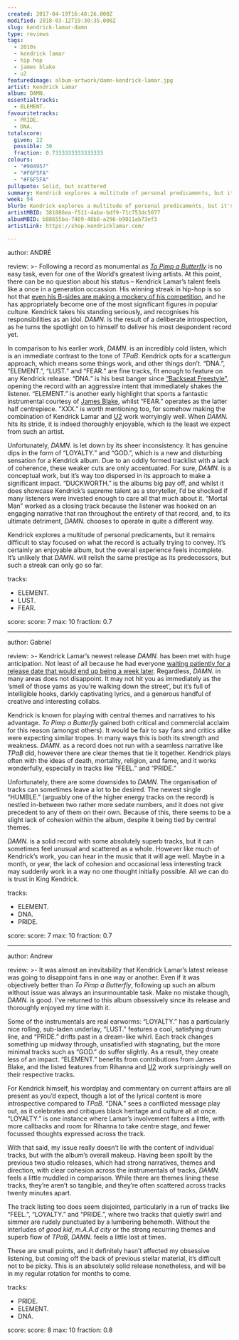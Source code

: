 ```yaml
---
created: 2017-04-19T16:48:26.000Z
modified: 2018-03-12T19:30:35.000Z
slug: kendrick-lamar-damn
type: reviews
tags:
  - 2010s
  - kendrick lamar
  - hip hop
  - james blake
  - u2
featuredimage: album-artwork/damn-kendrick-lamar.jpg
artist: Kendrick Lamar
album: DAMN.
essentialtracks:
  - ELEMENT.
favouritetracks:
  - PRIDE.
  - DNA.
totalscore:
  given: 22
  possible: 30
  fraction: 0.7333333333333333
colours:
  - "#904957"
  - "#F6F5FA"
  - "#F6F5FA"
pullquote: Solid, but scattered
summary: Kendrick explores a multitude of personal predicaments, but it remains difficult to stay focused on what the record is actually trying to convey. It’s certainly an enjoyable album, but the overall experience feels incomplete.
week: 94
blurb: Kendrick explores a multitude of personal predicaments, but it's difficult to stay focused on what the record is actually trying to convey. It feels incomplete.
artistMBID: 381086ea-f511-4aba-bdf9-71c753dc5077
albumMBID: b88655ba-7469-48b8-a296-b9011ab73ef3
artistLink: https://shop.kendricklamar.com/

---
```


author: ANDRÉ

review: >-
  Following a record as monumental as [*To Pimp a Butterfly*](/reviews/kendrick-lamar-to-pimp-a-butterfly/) is no easy task, even for one of the World’s greatest living artists. At this point, there can be no question about his status – Kendrick Lamar’s talent feels like a once in a generation occassion. His winning streak in hip-hop is so hot that [even his B-sides are making a mockery of his competition](/reviews/untitled-unmastered/), and he has appropriately become one of the most significant figures in popular culture. Kendrick takes his standing seriously, and recognises his responsibilities as an idol. *DAMN.* is the result of a deliberate introspection, as he turns the spotlight on to himself to deliver his most despondent record yet.

  In comparison to his earlier work, *DAMN.* is an incredibly cold listen, which is an immediate contrast to the tone of *TPaB*. Kendrick opts for a scattergun approach, which means some things work, and other things don’t. “DNA.”, “ELEMENT.”, “LUST.” and “FEAR.” are fine tracks, fit enough to feature on any Kendrick release. “DNA.” is his best banger since [“Backseat Freestyle”](https://www.youtube.com/watch?v=EZW7et3tPuQ), opening the record with an aggressive intent that immediately shakes the listener. “ELEMENT.” is another early highlight that sports a fantastic instrumental courtesy of [James Blake](/reviews/james-blake-the-colour-in-anything/), whilst “FEAR.” operates as the latter half centrepiece. “XXX.” is worth mentioning too, for somehow making the combination of Kendrick Lamar and [U2](/reviews/u2-the-joshua-tree/) work worryingly well. When *DAMN.* hits its stride, it is indeed thoroughly enjoyable, which is the least we expect from such an artist.

  Unfortunately, *DAMN.* is let down by its sheer inconsistency. It has genuine dips in the form of “LOYALTY.” and “GOD.”, which is a new and disturbing sensation for a Kendrick album. Due to an oddly formed tracklist with a lack of coherence, these weaker cuts are only accentuated. For sure, *DAMN.* is a conceptual work, but it’s way too dispersed in its approach to make a significant impact. “DUCKWORTH.” is the albums big pay off, and whilst it does showcase Kendrick’s supreme talent as a storyteller, I’d be shocked if many listeners were invested enough to care all that much about it. “Mortal Man” worked as a closing track because the listener was hooked on an engaging narrative that ran throughout the entirety of that record, and, to its ultimate detriment, *DAMN.* chooses to operate in quite a different way. 
  
  Kendrick explores a multitude of personal predicaments, but it remains difficult to stay focused on what the record is actually trying to convey. It’s certainly an enjoyable album, but the overall experience feels incomplete. It’s unlikely that *DAMN.* will relish the same prestige as its predecessors, but such a streak can only go so far.

tracks:
  - ELEMENT.
  - ­LUST.
  - ­FEAR.

score:
  score: 7
  max: 10
  fraction: 0.7

---
author: Gabriel

review: >-
  Kendrick Lamar’s newest release *DAMN.* has been met with huge anticipation. Not least of all because he had everyone [waiting patiently for a release date that would end up being a week later](https://www.youtube.com/watch?v=lbYIUnV8u7E). Regardless, *DAMN.* in many areas does not disappoint. It may not hit you as immediately as the ‘smell of those yams as you’re walking down the street’, but it’s full of intelligible hooks, darkly captivating lyrics, and a generous handful of creative and interesting collabs. 
  
  Kendrick is known for playing with central themes and narratives to his advantage. *To Pimp a Butterfly* gained both critical and commercial acclaim for this reason (amongst others). It would be fair to say fans and critics alike were expecting similar tropes. In many ways this is both its strength and weakness. *DAMN.* as a record does not run with a seamless narrative like *TPaB* did, however there are clear themes that tie it together. Kendrick plays often with the ideas of death, mortality, religion, and fame, and it works wonderfully, especially in tracks like “FEEL.” and “PRIDE.” 
  
  Unfortunately, there are some downsides to *DAMN.* The organisation of tracks can sometimes leave a lot to be desired. The newest single “HUMBLE.” (arguably one of the higher energy tracks on the record) is nestled in-between two rather more sedate numbers, and it does not give precedent to any of them on their own. Because of this, there seems to be a slight lack of cohesion within the album, despite it being tied by central themes. 
  
  *DAMN.* is a solid record with some absolutely superb tracks, but it can sometimes feel unusual and scattered as a whole. However like much of Kendrick’s work, you can hear in the music that it will age well. Maybe in a month, or year, the lack of cohesion and occasional less interesting track may suddenly work in a way no one thought initially possible. All we can do is trust in King Kendrick.

tracks:
  - ELEMENT.
  - ­DNA.
  - ­PRIDE.

score:
  score: 7
  max: 10
  fraction: 0.7

---
author: Andrew

review: >-
  It was almost an inevitability that Kendrick Lamar’s latest release was going to disappoint fans in one way or another. Even if it was objectively better than *To Pimp a Butterfly*, following up such an album without issue was always an insurmountable task. Make no mistake though, *DAMN.* is good. I’ve returned to this album obsessively since its release and thoroughly enjoyed my time with it. 
  
  Some of the instrumentals are real earworms: “LOYALTY.” has a particularly nice rolling, sub-laden underlay, “LUST.” features a cool, satisfying drum line, and “PRIDE.” drifts past in a dream-like whirl. Each track changes something up midway through, unsatisfied with stagnating, but the more minimal tracks such as “GOD.” do suffer slightly. As a result, they create less of an impact. “ELEMENT.” benefits from contributions from James Blake, and the listed features from Rihanna and [U2](/reviews/u2-the-joshua-tree/) work surprisingly well on their respective tracks. 
  
  For Kendrick himself, his wordplay and commentary on current affairs are all present as you’d expect, though a lot of the lyrical content is more introspective compared to *TPaB*. “DNA.” sees a conflicted message play out, as it celebrates and critiques black heritage and culture all at once. “LOYALTY.” is one instance where Lamar’s involvement falters a little, with more callbacks and room for Rihanna to take centre stage, and fewer focussed thoughts expressed across the track. 
  
  With that said, my issue really doesn’t lie with the content of individual tracks, but with the album’s overall makeup. Having been spoilt by the previous two studio releases, which had strong narratives, themes and direction, with clear cohesion across the instrumentals of tracks, *DAMN.* feels a little muddled in comparison. While there are themes lining these tracks, they’re aren’t so tangible, and they’re often scattered across tracks twenty minutes apart. 
  
  The track listing too does seem disjointed, particularly in a run of tracks like “FEEL.”, “LOYALTY.” and “PRIDE.”, where two tracks that quietly swirl and simmer are rudely punctuated by a lumbering behemoth. Without the interludes of *good kid, m.A.A.d city* or the strong recurring themes and superb flow of *TPaB*, *DAMN.* feels a little lost at times. 
  
  These are small points, and it definitely hasn’t affected my obsessive listening, but coming off the back of previous stellar material, it’s difficult not to be picky. This is an absolutely solid release nonetheless, and will be in my regular rotation for months to come.

tracks:
  - PRIDE.
  - ­ELEMENT.
  - ­DNA.
  
score:
  score: 8
  max: 10
  fraction: 0.8
